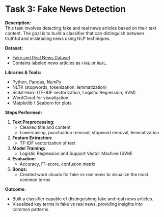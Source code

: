 # Task 3: Fake News Detection

**Description:**  
This task involves detecting fake and real news articles based on their text content. The goal is to build a classifier that can distinguish between truthful and misleading news using NLP techniques.

**Dataset:**  
- [Fake and Real News Dataset](https://www.kaggle.com/datasets)  
- Contains labeled news articles as `FAKE` or `REAL`.  

**Libraries & Tools:**  
- Python, Pandas, NumPy  
- NLTK (stopwords, tokenization, lemmatization)  
- Scikit-learn (TF-IDF vectorization, Logistic Regression, SVM)  
- WordCloud for visualization  
- Matplotlib / Seaborn for plots  

**Steps Performed:**  
1. **Text Preprocessing:**  
   - Cleaned title and content  
   - Lowercasing, punctuation removal, stopword removal, lemmatization  
2. **Feature Extraction:**  
   - TF-IDF vectorization of text  
3. **Model Training:**  
   - Logistic Regression and Support Vector Machine (SVM)  
4. **Evaluation:**  
   - Accuracy, F1-score, confusion matrix  
5. **Bonus:**  
   - Created word clouds for fake vs real news to visualize the most common terms  

**Outcome:**  
- Built a classifier capable of distinguishing fake and real news articles.  
- Visualized key terms in fake vs real news, providing insights into common patterns.  
